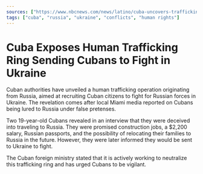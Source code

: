```yaml
---
sources: ["https://www.nbcnews.com/news/latino/cuba-uncovers-trafficking-ring-sending-cubans-fight-russia-ukraine-rcna103461", "https://www.bbc.com/news/world-latin-america-66715773"]
tags: ["cuba", "russia", "ukraine", "conflicts", "human rights"]
---
```


# Cuba Exposes Human Trafficking Ring Sending Cubans to Fight in Ukraine

Cuban authorities have unveiled a human trafficking operation originating from Russia, aimed at recruiting Cuban citizens to fight for Russian forces in Ukraine. The revelation comes after local Miami media reported on Cubans being lured to Russia under false pretenses.

Two 19-year-old Cubans revealed in an interview that they were deceived into traveling to Russia. They were promised construction jobs, a $2,200 salary, Russian passports, and the possibility of relocating their families to Russia in the future. However, they were later informed they would be sent to Ukraine to fight.

The Cuban foreign ministry stated that it is actively working to neutralize this trafficking ring and has urged Cubans to be vigilant.
